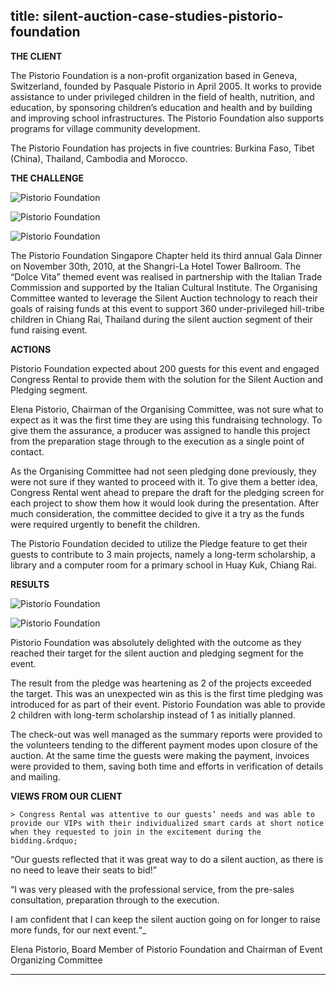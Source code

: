  title: silent-auction-case-studies-pistorio- foundation
----------------------------------------------------------

**THE CLIENT**

The Pistorio Foundation is a non-profit organization based in Geneva, Switzerland, founded by Pasquale Pistorio in April 2005. It works to provide assistance to under privileged children in the field of health, nutrition, and education, by sponsoring children’s education and health and by building and improving school infrastructures. The Pistorio Foundation also supports programs for village community development.

The Pistorio Foundation has projects in five countries: Burkina Faso, Tibet (China), Thailand, Cambodia and Morocco.

**THE CHALLENGE**

![Pistorio Foundation](/wp-content/uploads/2011/09/case_Pistorio_1.jpg)

![Pistorio Foundation](/wp-content/uploads/2011/09/case_Pistorio_2.jpg)

![Pistorio Foundation](/wp-content/uploads/2011/09/case_Pistorio_3.jpg)

The Pistorio Foundation Singapore Chapter held its third annual Gala Dinner on November 30th, 2010, at the Shangri-La Hotel Tower Ballroom. The &ldquo;Dolce Vita&rdquo; themed event was realised in partnership with the Italian Trade Commission and supported by the Italian Cultural Institute. The Organising Committee wanted to leverage the Silent Auction technology to reach their goals of raising funds at this event to support 360 under-privileged hill-tribe children in Chiang Rai, Thailand during the silent auction segment of their fund raising event.

**ACTIONS**

Pistorio Foundation expected about 200 guests for this event and engaged Congress Rental to provide them with the solution for the Silent Auction and Pledging segment.

Elena Pistorio, Chairman of the Organising Committee, was not sure what to expect as it was the first time they are using this fundraising technology. To give them the assurance, a producer was assigned to handle this project from the preparation stage through to the execution as a single point of contact.

As the Organising Committee had not seen pledging done previously, they were not sure if they wanted to proceed with it. To give them a better idea, Congress Rental went ahead to prepare the draft for the pledging screen for each project to show them how it would look during the presentation. After much consideration, the committee decided to give it a try as the funds were required urgently to benefit the children.

The Pistorio Foundation decided to utilize the Pledge feature to get their guests to contribute to 3 main projects, namely a long-term scholarship, a library and a computer room for a primary school in Huay Kuk, Chiang Rai.

**RESULTS**

![Pistorio Foundation](/wp-content/uploads/2011/09/case_Pistorio_4.jpg)

![Pistorio Foundation](/wp-content/uploads/2011/09/case_Pistorio_5.jpg)

Pistorio Foundation was absolutely delighted with the outcome as they reached their target for the silent auction and pledging segment for the event.

The result from the pledge was heartening as 2 of the projects exceeded the target. This was an unexpected win as this is the first time pledging was introduced for as part of their event. Pistorio Foundation was able to provide 2 children with long-term scholarship instead of 1 as initially planned.

The check-out was well managed as the summary reports were provided to the volunteers tending to the different payment modes upon closure of the auction. At the same time the guests were making the payment, invoices were provided to them, saving both time and efforts in verification of details and mailing.

**VIEWS FROM OUR CLIENT**

	> Congress Rental was attentive to our guests’ needs and was able to provide our VIPs with their individualized smart cards at short notice when they requested to join in the excitement during the bidding.&rdquo;

&ldquo;Our guests reflected that it was great way to do a silent auction, as there is no need to leave their seats to bid!&rdquo;

&ldquo;I was very pleased with the professional service, from the pre-sales consultation, preparation through to the execution.

I am confident that I can keep the silent auction going on for longer to raise more funds, for our next event.&ldquo;_

Elena Pistorio, Board Member of Pistorio Foundation and Chairman of Event Organizing Committee




----------------------------------------------------------
